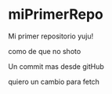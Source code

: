 # miPrimerRepo
Mi primer repositorio yuju!

como de que no shoto

Un commit mas desde gitHub

quiero un cambio para fetch 
